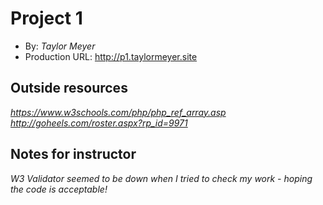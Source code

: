 # Project 1
+ By: *Taylor Meyer*
+ Production URL: <http://p1.taylormeyer.site>

## Outside resources
*<https://www.w3schools.com/php/php_ref_array.asp>*
*<http://goheels.com/roster.aspx?rp_id=9971>*


## Notes for instructor
*W3 Validator seemed to be down when I tried to check my work - hoping the code is acceptable!*
